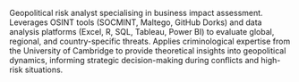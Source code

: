 Geopolitical risk analyst specialising in business impact assessment. Leverages OSINT tools (SOCMINT, Maltego, GitHub Dorks) and data analysis platforms (Excel, R, SQL, Tableau, Power BI) to evaluate global, regional, and country-specific threats. Applies criminological expertise from the University of Cambridge to provide theoretical insights into geopolitical dynamics, informing strategic decision-making during conflicts and high-risk situations.

<!---
CynthiaIfeoma/CynthiaIfeoma is a ✨ special ✨ repository because its `README.md` (this file) appears on your GitHub profile.
You can click the Preview link to take a look at your changes.
--->
